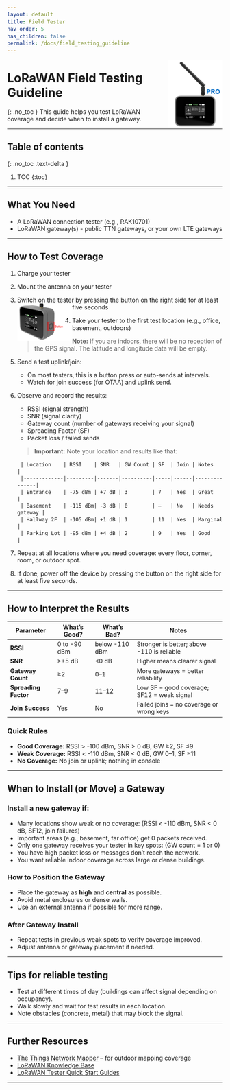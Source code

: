 ```yaml
---
layout: default
title: Field Tester
nav_order: 5
has_children: false
permalink: /docs/field_testing_guideline
---
```


<img src="https://raw.githubusercontent.com/hslu-ige-laes/lora-devices-ttn/master/docs/rak10701-p_01.png" width="128" align="right" class="inline"/>

# LoRaWAN Field Testing Guideline
{: .no_toc }
This guide helps you test LoRaWAN coverage and decide when to install a gateway.

---
## Table of contents
{: .no_toc .text-delta }

1. TOC
{:toc}

---

## What You Need
- A LoRaWAN connection tester (e.g., RAK10701)
- LoRaWAN gateway(s) - public TTN gateways, or your own LTE gateways

---

## How to Test Coverage

1. Charge your tester
1. Mount the antenna on your tester
1. Switch on the tester by pressing the button on the right side for at least five seconds
   <img src="https://raw.githubusercontent.com/hslu-ige-laes/lora-devices-ttn/master/docs/rak10701-p_02.png" width="128" align="left">
1. Take your tester to the first test location (e.g., office, basement, outdoors)
   > **Note:** If you are indoors, there will be no reception of the GPS signal. The latitude and longitude data will be empty.
1. Send a test uplink/join:
    - On most testers, this is a button press or auto-sends at intervals.
    - Watch for join success (for OTAA) and uplink send.
1. Observe and record the results:
    - RSSI (signal strength)
    - SNR (signal clarity)
    - Gateway count (number of gateways receiving your signal)
    - Spreading Factor (SF)
    - Packet loss / failed sends

    > **Important:** Note your location and results like that:
		
		| Location    | RSSI    | SNR   | GW Count | SF  | Join | Notes         |
		|-------------|---------|-------|----------|-----|------|---------------|
		| Entrance    | -75 dBm | +7 dB | 3        | 7   | Yes  | Great         |
		| Basement    | -115 dBm| -3 dB | 0        | —   | No   | Needs gateway |
		| Hallway 2F  | -105 dBm| +1 dB | 1        | 11  | Yes  | Marginal      |
		| Parking Lot | -95 dBm | +4 dB | 2        | 9   | Yes  | Good          |

1. Repeat at all locations where you need coverage: every floor, corner, room, or outdoor spot.

1. If done, power off the device by pressing the button on the right side for at least five seconds.

---

## How to Interpret the Results

| Parameter | What’s Good? | What’s Bad? | Notes |
|-----------|--------------|-------------|-------|
| **RSSI**  | 0 to -90 dBm | below -110 dBm | Stronger is better; above -110 is reliable |
| **SNR**   | >+5 dB       | <0 dB       | Higher means clearer signal |
| **Gateway Count** | ≥2   | 0–1         | More gateways = better reliability |
| **Spreading Factor** | 7–9 | 11–12      | Low SF = good coverage; SF12 = weak signal |
| **Join Success** | Yes   | No          | Failed joins = no coverage or wrong keys |

### Quick Rules
- **Good Coverage:** RSSI > -100 dBm, SNR > 0 dB, GW ≥2, SF ≤9
- **Weak Coverage:** RSSI < -110 dBm, SNR < 0 dB, GW 0–1, SF ≥11
- **No Coverage:** No join or uplink; nothing in console

---

## When to Install (or Move) a Gateway

### Install a new gateway if:
- Many locations show weak or no coverage: (RSSI < -110 dBm, SNR < 0 dB, SF12, join failures)
- Important areas (e.g., basement, far office) get 0 packets received.
- Only one gateway receives your tester in key spots: (GW count = 1 or 0)
- You have high packet loss or messages don’t reach the network.
- You want reliable indoor coverage across large or dense buildings.

### How to Position the Gateway
- Place the gateway as **high** and **central** as possible.
- Avoid metal enclosures or dense walls.
- Use an external antenna if possible for more range.

### After Gateway Install
- Repeat tests in previous weak spots to verify coverage improved.
- Adjust antenna or gateway placement if needed.

---

## Tips for reliable testing

- Test at different times of day (buildings can affect signal depending on occupancy).
- Walk slowly and wait for test results in each location.
- Note obstacles (concrete, metal) that may block the signal.

---

## Further Resources

- [The Things Network Mapper](https://ttnmapper.org/heatmap/) – for outdoor mapping coverage
- [LoRaWAN Knowledge Base](https://www.thethingsnetwork.org/docs/)
- [LoRaWAN Tester Quick Start Guides](https://docs.rakwireless.com/Product-Categories/WisBlock/RAK10701/Quickstart/)

---